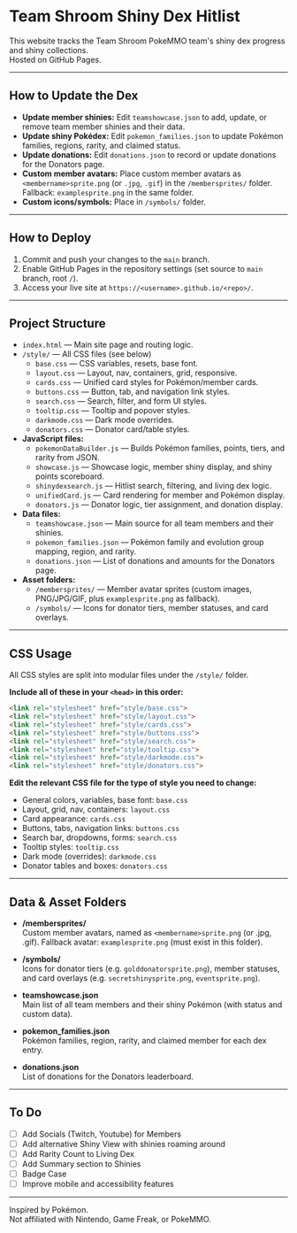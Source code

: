 # Team Shroom Shiny Dex Hitlist

This website tracks the Team Shroom PokeMMO team's shiny dex progress and shiny collections.  
Hosted on GitHub Pages.

---

## How to Update the Dex

- **Update member shinies:** Edit `teamshowcase.json` to add, update, or remove team member shinies and their data.
- **Update shiny Pokédex:** Edit `pokemon_families.json` to update Pokémon families, regions, rarity, and claimed status.
- **Update donations:** Edit `donations.json` to record or update donations for the Donators page.
- **Custom member avatars:** Place custom member avatars as `<membername>sprite.png` (or `.jpg`, `.gif`) in the `/membersprites/` folder. Fallback: `examplesprite.png` in the same folder.
- **Custom icons/symbols:** Place in `/symbols/` folder.

---

## How to Deploy

1. Commit and push your changes to the `main` branch.
2. Enable GitHub Pages in the repository settings (set source to `main` branch, root `/`).
3. Access your live site at `https://<username>.github.io/<repo>/`.

---

## Project Structure

- `index.html` — Main site page and routing logic.
- `/style/` — All CSS files (see below)
    - `base.css` — CSS variables, resets, base font.
    - `layout.css` — Layout, nav, containers, grid, responsive.
    - `cards.css` — Unified card styles for Pokémon/member cards.
    - `buttons.css` — Button, tab, and navigation link styles.
    - `search.css` — Search, filter, and form UI styles.
    - `tooltip.css` — Tooltip and popover styles.
    - `darkmode.css` — Dark mode overrides.
    - `donators.css` — Donator card/table styles.
- **JavaScript files:**
    - `pokemonDataBuilder.js` — Builds Pokémon families, points, tiers, and rarity from JSON.
    - `showcase.js` — Showcase logic, member shiny display, and shiny points scoreboard.
    - `shinydexsearch.js` — Hitlist search, filtering, and living dex logic.
    - `unifiedCard.js` — Card rendering for member and Pokémon display.
    - `donators.js` — Donator logic, tier assignment, and donation display.
- **Data files:**
    - `teamshowcase.json` — Main source for all team members and their shinies.
    - `pokemon_families.json` — Pokémon family and evolution group mapping, region, and rarity.
    - `donations.json` — List of donations and amounts for the Donators page.
- **Asset folders:**
    - `/membersprites/` — Member avatar sprites (custom images, PNG/JPG/GIF, plus `examplesprite.png` as fallback).
    - `/symbols/` — Icons for donator tiers, member statuses, and card overlays.

---

## CSS Usage

All CSS styles are split into modular files under the `/style/` folder.

**Include all of these in your `<head>` in this order:**
```html
<link rel="stylesheet" href="style/base.css">
<link rel="stylesheet" href="style/layout.css">
<link rel="stylesheet" href="style/cards.css">
<link rel="stylesheet" href="style/buttons.css">
<link rel="stylesheet" href="style/search.css">
<link rel="stylesheet" href="style/tooltip.css">
<link rel="stylesheet" href="style/darkmode.css">
<link rel="stylesheet" href="style/donators.css">
```

**Edit the relevant CSS file for the type of style you need to change:**
- General colors, variables, base font: `base.css`
- Layout, grid, nav, containers: `layout.css`
- Card appearance: `cards.css`
- Buttons, tabs, navigation links: `buttons.css`
- Search bar, dropdowns, forms: `search.css`
- Tooltip styles: `tooltip.css`
- Dark mode (overrides): `darkmode.css`
- Donator tables and boxes: `donators.css`

---

## Data & Asset Folders

- **/membersprites/**  
  Custom member avatars, named as `<membername>sprite.png` (or .jpg, .gif). Fallback avatar: `examplesprite.png` (must exist in this folder).

- **/symbols/**  
  Icons for donator tiers (e.g. `golddonatorsprite.png`), member statuses, and card overlays (e.g. `secretshinysprite.png`, `eventsprite.png`).

- **teamshowcase.json**  
  Main list of all team members and their shiny Pokémon (with status and custom data).

- **pokemon_families.json**  
  Pokémon families, region, rarity, and claimed member for each dex entry.

- **donations.json**  
  List of donations for the Donators leaderboard.

---

## To Do

- [ ] Add Socials (Twitch, Youtube) for Members
- [ ] Add alternative Shiny View with shinies roaming around
- [ ] Add Rarity Count to Living Dex
- [ ] Add Summary section to Shinies
- [ ] Badge Case
- [ ] Improve mobile and accessibility features

---

Inspired by Pokémon.  
Not affiliated with Nintendo, Game Freak, or PokeMMO.
